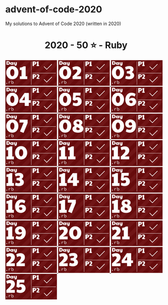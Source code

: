 # advent-of-code-2020

My solutions to Advent of Code 2020 (written in 2020)

<!-- AOC TILES BEGIN -->
<h1 align="center">
  2020 - 50 ⭐ - Ruby
</h1>
<a href="12-01-20/main.rb">
  <img src=".aoc_tiles/tiles/2020/01.png" width="161px">
</a>
<a href="12-02-20/main.rb">
  <img src=".aoc_tiles/tiles/2020/02.png" width="161px">
</a>
<a href="12-03-20/main.rb">
  <img src=".aoc_tiles/tiles/2020/03.png" width="161px">
</a>
<a href="12-04-20/main.rb">
  <img src=".aoc_tiles/tiles/2020/04.png" width="161px">
</a>
<a href="12-05-20/main.rb">
  <img src=".aoc_tiles/tiles/2020/05.png" width="161px">
</a>
<a href="12-06-20/main.rb">
  <img src=".aoc_tiles/tiles/2020/06.png" width="161px">
</a>
<a href="12-07-20/main.rb">
  <img src=".aoc_tiles/tiles/2020/07.png" width="161px">
</a>
<a href="12-08-20/main.rb">
  <img src=".aoc_tiles/tiles/2020/08.png" width="161px">
</a>
<a href="12-09-20/main.rb">
  <img src=".aoc_tiles/tiles/2020/09.png" width="161px">
</a>
<a href="12-10-20/main.rb">
  <img src=".aoc_tiles/tiles/2020/10.png" width="161px">
</a>
<a href="12-11-20/main.rb">
  <img src=".aoc_tiles/tiles/2020/11.png" width="161px">
</a>
<a href="12-12-20/main.rb">
  <img src=".aoc_tiles/tiles/2020/12.png" width="161px">
</a>
<a href="12-13-20/main.rb">
  <img src=".aoc_tiles/tiles/2020/13.png" width="161px">
</a>
<a href="12-14-20/main.rb">
  <img src=".aoc_tiles/tiles/2020/14.png" width="161px">
</a>
<a href="12-15-20/main.rb">
  <img src=".aoc_tiles/tiles/2020/15.png" width="161px">
</a>
<a href="12-16-20/main.rb">
  <img src=".aoc_tiles/tiles/2020/16.png" width="161px">
</a>
<a href="12-17-20/main.rb">
  <img src=".aoc_tiles/tiles/2020/17.png" width="161px">
</a>
<a href="12-18-20/main.rb">
  <img src=".aoc_tiles/tiles/2020/18.png" width="161px">
</a>
<a href="12-19-20/main.rb">
  <img src=".aoc_tiles/tiles/2020/19.png" width="161px">
</a>
<a href="12-20-20/main.rb">
  <img src=".aoc_tiles/tiles/2020/20.png" width="161px">
</a>
<a href="12-21-20/main.rb">
  <img src=".aoc_tiles/tiles/2020/21.png" width="161px">
</a>
<a href="12-22-20/main.rb">
  <img src=".aoc_tiles/tiles/2020/22.png" width="161px">
</a>
<a href="12-23-20/main.rb">
  <img src=".aoc_tiles/tiles/2020/23.png" width="161px">
</a>
<a href="12-24-20/main.rb">
  <img src=".aoc_tiles/tiles/2020/24.png" width="161px">
</a>
<a href="12-25-20/main.rb">
  <img src=".aoc_tiles/tiles/2020/25.png" width="161px">
</a>
<!-- AOC TILES END -->